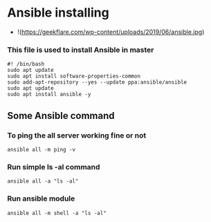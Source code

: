 # Ansible installing
- !(https://geekflare.com/wp-content/uploads/2019/06/ansible.jpg)
### This file is used to install Ansible in master 
```
#! /bin/bash
sudo apt update
sudo apt install software-properties-common
sudo add-apt-repository --yes --update ppa:ansible/ansible
sudo apt update
sudo apt install ansible -y 
```

## Some Ansible command

### To ping the all server working fine or not
```ansible all -m ping -v```

### Run simple ls -al command
```ansible all -a "ls -al"```

### Run ansible module 
```ansible all -m shell -a "ls -al"```
